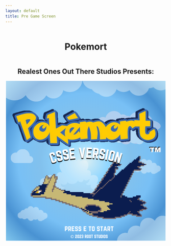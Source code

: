 ```yaml
---
layout: default
title: Pre Game Screen
---
```

<div style="display: flex; justify-content: center; align-items: center;">
    <h1>Pokemort</h1>
</div>

<div style="display: flex; justify-content: center; align-items: center;">
    <h2>Realest Ones Out There Studios Presents:</h2>
</div>

<div style="display: flex; justify-content: center; align-items: center;">
    <img src="images/titlescreen.png" alt="Title Screen">
</div>